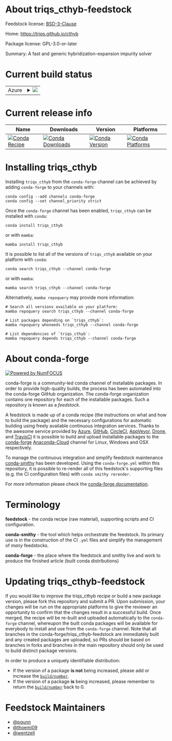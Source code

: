 About triqs_cthyb-feedstock
===========================

Feedstock license: [BSD-3-Clause](https://github.com/conda-forge/triqs_cthyb-feedstock/blob/main/LICENSE.txt)

Home: https://triqs.github.io/cthyb

Package license: GPL-3.0-or-later

Summary: A fast and generic hybridization-expansion impurity solver

Current build status
====================


<table>
    
  <tr>
    <td>Azure</td>
    <td>
      <details>
        <summary>
          <a href="https://dev.azure.com/conda-forge/feedstock-builds/_build/latest?definitionId=9322&branchName=main">
            <img src="https://dev.azure.com/conda-forge/feedstock-builds/_apis/build/status/triqs_cthyb-feedstock?branchName=main">
          </a>
        </summary>
        <table>
          <thead><tr><th>Variant</th><th>Status</th></tr></thead>
          <tbody><tr>
              <td>linux_64_mpimpichpython3.10.____cpython</td>
              <td>
                <a href="https://dev.azure.com/conda-forge/feedstock-builds/_build/latest?definitionId=9322&branchName=main">
                  <img src="https://dev.azure.com/conda-forge/feedstock-builds/_apis/build/status/triqs_cthyb-feedstock?branchName=main&jobName=linux&configuration=linux%20linux_64_mpimpichpython3.10.____cpython" alt="variant">
                </a>
              </td>
            </tr><tr>
              <td>linux_64_mpimpichpython3.11.____cpython</td>
              <td>
                <a href="https://dev.azure.com/conda-forge/feedstock-builds/_build/latest?definitionId=9322&branchName=main">
                  <img src="https://dev.azure.com/conda-forge/feedstock-builds/_apis/build/status/triqs_cthyb-feedstock?branchName=main&jobName=linux&configuration=linux%20linux_64_mpimpichpython3.11.____cpython" alt="variant">
                </a>
              </td>
            </tr><tr>
              <td>linux_64_mpimpichpython3.8.____cpython</td>
              <td>
                <a href="https://dev.azure.com/conda-forge/feedstock-builds/_build/latest?definitionId=9322&branchName=main">
                  <img src="https://dev.azure.com/conda-forge/feedstock-builds/_apis/build/status/triqs_cthyb-feedstock?branchName=main&jobName=linux&configuration=linux%20linux_64_mpimpichpython3.8.____cpython" alt="variant">
                </a>
              </td>
            </tr><tr>
              <td>linux_64_mpimpichpython3.9.____cpython</td>
              <td>
                <a href="https://dev.azure.com/conda-forge/feedstock-builds/_build/latest?definitionId=9322&branchName=main">
                  <img src="https://dev.azure.com/conda-forge/feedstock-builds/_apis/build/status/triqs_cthyb-feedstock?branchName=main&jobName=linux&configuration=linux%20linux_64_mpimpichpython3.9.____cpython" alt="variant">
                </a>
              </td>
            </tr><tr>
              <td>linux_64_mpiopenmpipython3.10.____cpython</td>
              <td>
                <a href="https://dev.azure.com/conda-forge/feedstock-builds/_build/latest?definitionId=9322&branchName=main">
                  <img src="https://dev.azure.com/conda-forge/feedstock-builds/_apis/build/status/triqs_cthyb-feedstock?branchName=main&jobName=linux&configuration=linux%20linux_64_mpiopenmpipython3.10.____cpython" alt="variant">
                </a>
              </td>
            </tr><tr>
              <td>linux_64_mpiopenmpipython3.11.____cpython</td>
              <td>
                <a href="https://dev.azure.com/conda-forge/feedstock-builds/_build/latest?definitionId=9322&branchName=main">
                  <img src="https://dev.azure.com/conda-forge/feedstock-builds/_apis/build/status/triqs_cthyb-feedstock?branchName=main&jobName=linux&configuration=linux%20linux_64_mpiopenmpipython3.11.____cpython" alt="variant">
                </a>
              </td>
            </tr><tr>
              <td>linux_64_mpiopenmpipython3.8.____cpython</td>
              <td>
                <a href="https://dev.azure.com/conda-forge/feedstock-builds/_build/latest?definitionId=9322&branchName=main">
                  <img src="https://dev.azure.com/conda-forge/feedstock-builds/_apis/build/status/triqs_cthyb-feedstock?branchName=main&jobName=linux&configuration=linux%20linux_64_mpiopenmpipython3.8.____cpython" alt="variant">
                </a>
              </td>
            </tr><tr>
              <td>linux_64_mpiopenmpipython3.9.____cpython</td>
              <td>
                <a href="https://dev.azure.com/conda-forge/feedstock-builds/_build/latest?definitionId=9322&branchName=main">
                  <img src="https://dev.azure.com/conda-forge/feedstock-builds/_apis/build/status/triqs_cthyb-feedstock?branchName=main&jobName=linux&configuration=linux%20linux_64_mpiopenmpipython3.9.____cpython" alt="variant">
                </a>
              </td>
            </tr><tr>
              <td>osx_64_mpimpichpython3.10.____cpython</td>
              <td>
                <a href="https://dev.azure.com/conda-forge/feedstock-builds/_build/latest?definitionId=9322&branchName=main">
                  <img src="https://dev.azure.com/conda-forge/feedstock-builds/_apis/build/status/triqs_cthyb-feedstock?branchName=main&jobName=osx&configuration=osx%20osx_64_mpimpichpython3.10.____cpython" alt="variant">
                </a>
              </td>
            </tr><tr>
              <td>osx_64_mpimpichpython3.11.____cpython</td>
              <td>
                <a href="https://dev.azure.com/conda-forge/feedstock-builds/_build/latest?definitionId=9322&branchName=main">
                  <img src="https://dev.azure.com/conda-forge/feedstock-builds/_apis/build/status/triqs_cthyb-feedstock?branchName=main&jobName=osx&configuration=osx%20osx_64_mpimpichpython3.11.____cpython" alt="variant">
                </a>
              </td>
            </tr><tr>
              <td>osx_64_mpimpichpython3.8.____cpython</td>
              <td>
                <a href="https://dev.azure.com/conda-forge/feedstock-builds/_build/latest?definitionId=9322&branchName=main">
                  <img src="https://dev.azure.com/conda-forge/feedstock-builds/_apis/build/status/triqs_cthyb-feedstock?branchName=main&jobName=osx&configuration=osx%20osx_64_mpimpichpython3.8.____cpython" alt="variant">
                </a>
              </td>
            </tr><tr>
              <td>osx_64_mpimpichpython3.9.____cpython</td>
              <td>
                <a href="https://dev.azure.com/conda-forge/feedstock-builds/_build/latest?definitionId=9322&branchName=main">
                  <img src="https://dev.azure.com/conda-forge/feedstock-builds/_apis/build/status/triqs_cthyb-feedstock?branchName=main&jobName=osx&configuration=osx%20osx_64_mpimpichpython3.9.____cpython" alt="variant">
                </a>
              </td>
            </tr><tr>
              <td>osx_64_mpiopenmpipython3.10.____cpython</td>
              <td>
                <a href="https://dev.azure.com/conda-forge/feedstock-builds/_build/latest?definitionId=9322&branchName=main">
                  <img src="https://dev.azure.com/conda-forge/feedstock-builds/_apis/build/status/triqs_cthyb-feedstock?branchName=main&jobName=osx&configuration=osx%20osx_64_mpiopenmpipython3.10.____cpython" alt="variant">
                </a>
              </td>
            </tr><tr>
              <td>osx_64_mpiopenmpipython3.11.____cpython</td>
              <td>
                <a href="https://dev.azure.com/conda-forge/feedstock-builds/_build/latest?definitionId=9322&branchName=main">
                  <img src="https://dev.azure.com/conda-forge/feedstock-builds/_apis/build/status/triqs_cthyb-feedstock?branchName=main&jobName=osx&configuration=osx%20osx_64_mpiopenmpipython3.11.____cpython" alt="variant">
                </a>
              </td>
            </tr><tr>
              <td>osx_64_mpiopenmpipython3.8.____cpython</td>
              <td>
                <a href="https://dev.azure.com/conda-forge/feedstock-builds/_build/latest?definitionId=9322&branchName=main">
                  <img src="https://dev.azure.com/conda-forge/feedstock-builds/_apis/build/status/triqs_cthyb-feedstock?branchName=main&jobName=osx&configuration=osx%20osx_64_mpiopenmpipython3.8.____cpython" alt="variant">
                </a>
              </td>
            </tr><tr>
              <td>osx_64_mpiopenmpipython3.9.____cpython</td>
              <td>
                <a href="https://dev.azure.com/conda-forge/feedstock-builds/_build/latest?definitionId=9322&branchName=main">
                  <img src="https://dev.azure.com/conda-forge/feedstock-builds/_apis/build/status/triqs_cthyb-feedstock?branchName=main&jobName=osx&configuration=osx%20osx_64_mpiopenmpipython3.9.____cpython" alt="variant">
                </a>
              </td>
            </tr>
          </tbody>
        </table>
      </details>
    </td>
  </tr>
</table>

Current release info
====================

| Name | Downloads | Version | Platforms |
| --- | --- | --- | --- |
| [![Conda Recipe](https://img.shields.io/badge/recipe-triqs_cthyb-green.svg)](https://anaconda.org/conda-forge/triqs_cthyb) | [![Conda Downloads](https://img.shields.io/conda/dn/conda-forge/triqs_cthyb.svg)](https://anaconda.org/conda-forge/triqs_cthyb) | [![Conda Version](https://img.shields.io/conda/vn/conda-forge/triqs_cthyb.svg)](https://anaconda.org/conda-forge/triqs_cthyb) | [![Conda Platforms](https://img.shields.io/conda/pn/conda-forge/triqs_cthyb.svg)](https://anaconda.org/conda-forge/triqs_cthyb) |

Installing triqs_cthyb
======================

Installing `triqs_cthyb` from the `conda-forge` channel can be achieved by adding `conda-forge` to your channels with:

```
conda config --add channels conda-forge
conda config --set channel_priority strict
```

Once the `conda-forge` channel has been enabled, `triqs_cthyb` can be installed with `conda`:

```
conda install triqs_cthyb
```

or with `mamba`:

```
mamba install triqs_cthyb
```

It is possible to list all of the versions of `triqs_cthyb` available on your platform with `conda`:

```
conda search triqs_cthyb --channel conda-forge
```

or with `mamba`:

```
mamba search triqs_cthyb --channel conda-forge
```

Alternatively, `mamba repoquery` may provide more information:

```
# Search all versions available on your platform:
mamba repoquery search triqs_cthyb --channel conda-forge

# List packages depending on `triqs_cthyb`:
mamba repoquery whoneeds triqs_cthyb --channel conda-forge

# List dependencies of `triqs_cthyb`:
mamba repoquery depends triqs_cthyb --channel conda-forge
```


About conda-forge
=================

[![Powered by
NumFOCUS](https://img.shields.io/badge/powered%20by-NumFOCUS-orange.svg?style=flat&colorA=E1523D&colorB=007D8A)](https://numfocus.org)

conda-forge is a community-led conda channel of installable packages.
In order to provide high-quality builds, the process has been automated into the
conda-forge GitHub organization. The conda-forge organization contains one repository
for each of the installable packages. Such a repository is known as a *feedstock*.

A feedstock is made up of a conda recipe (the instructions on what and how to build
the package) and the necessary configurations for automatic building using freely
available continuous integration services. Thanks to the awesome service provided by
[Azure](https://azure.microsoft.com/en-us/services/devops/), [GitHub](https://github.com/),
[CircleCI](https://circleci.com/), [AppVeyor](https://www.appveyor.com/),
[Drone](https://cloud.drone.io/welcome), and [TravisCI](https://travis-ci.com/)
it is possible to build and upload installable packages to the
[conda-forge](https://anaconda.org/conda-forge) [Anaconda-Cloud](https://anaconda.org/)
channel for Linux, Windows and OSX respectively.

To manage the continuous integration and simplify feedstock maintenance
[conda-smithy](https://github.com/conda-forge/conda-smithy) has been developed.
Using the ``conda-forge.yml`` within this repository, it is possible to re-render all of
this feedstock's supporting files (e.g. the CI configuration files) with ``conda smithy rerender``.

For more information please check the [conda-forge documentation](https://conda-forge.org/docs/).

Terminology
===========

**feedstock** - the conda recipe (raw material), supporting scripts and CI configuration.

**conda-smithy** - the tool which helps orchestrate the feedstock.
                   Its primary use is in the construction of the CI ``.yml`` files
                   and simplify the management of *many* feedstocks.

**conda-forge** - the place where the feedstock and smithy live and work to
                  produce the finished article (built conda distributions)


Updating triqs_cthyb-feedstock
==============================

If you would like to improve the triqs_cthyb recipe or build a new
package version, please fork this repository and submit a PR. Upon submission,
your changes will be run on the appropriate platforms to give the reviewer an
opportunity to confirm that the changes result in a successful build. Once
merged, the recipe will be re-built and uploaded automatically to the
`conda-forge` channel, whereupon the built conda packages will be available for
everybody to install and use from the `conda-forge` channel.
Note that all branches in the conda-forge/triqs_cthyb-feedstock are
immediately built and any created packages are uploaded, so PRs should be based
on branches in forks and branches in the main repository should only be used to
build distinct package versions.

In order to produce a uniquely identifiable distribution:
 * If the version of a package **is not** being increased, please add or increase
   the [``build/number``](https://docs.conda.io/projects/conda-build/en/latest/resources/define-metadata.html#build-number-and-string).
 * If the version of a package **is** being increased, please remember to return
   the [``build/number``](https://docs.conda.io/projects/conda-build/en/latest/resources/define-metadata.html#build-number-and-string)
   back to 0.

Feedstock Maintainers
=====================

* [@pgunn](https://github.com/pgunn/)
* [@thoemi09](https://github.com/thoemi09/)
* [@wentzell](https://github.com/wentzell/)

